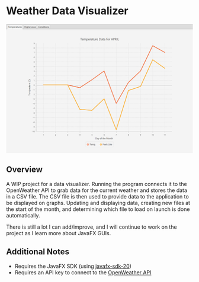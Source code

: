 # Weather Data Visualizer

![](screenshots/weatherDataV1.png)

## Overview

A WIP project for a data visualizer. 
Running the program connects it to the OpenWeather API to grab data for the current weather and stores the data in a CSV file. The CSV file is then used to provide data to the application to be displayed on graphs. Updating and displaying data, creating new files at the start of the month, and determining which file to load on launch is done automatically.

There is still a lot I can add/improve, and I will continue to work on the project as I learn more about JavaFX GUIs.

## Additional Notes

- Requires the JavaFX SDK (using [javafx-sdk-20](https://gluonhq.com/products/javafx/))
- Requires an API key to connect to the [OpenWeather API](https://openweathermap.org/)
